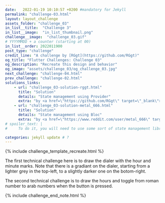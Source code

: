 ```yaml
---
date:   2022-01-19 10:10:57 +0200 #mandatory for Jekyll
permalink: "challenge-03.html"
layout: layout_challenge
assets_folder: "challenge_03"
in_list__title:  "Challenge 3"
in_list__image:  "in_list_thumbnail.png"
challenge__image:  "challenge_03.gif"
# YYYYMMDD + a counter (starting at 00)
in_list__order: 2022011900
post_type: "challenge"
credit_line: "A challenge by [RGgt](https://github.com/RGgt)"
og_title: "Flutter Challenges: Challenge 03"
og_description: "Recreate this design and behavior"
og_image: "assets/challenge_03/og_challenge_03.jpg"
next_challenge: "challenge-04.html"
prev_challenge: "challenge-02.html"
solutions_links: 
    - url: "challenge_03-solution-rggt.html"
      title: "Solution"
      details: "State management using Provider"
      extra: "by <a href=\"https://github.com/RGgt\" target=\"_blank\">RGgt</a>"
    - url: "challenge_03-solution-metal_666.html"
      title: "Solution"
      details: "State management using Bloc"
      extra: "by <a href=\"https://www.reddit.com/user/metal_666\" target=\"_blank\">metal_666</a>"
# spoiler_text: |
#     To do it, you will need to use some sort of state management library. <BR/><BR/> <a href="https://docs.flutter.dev/development/data-and-backend/state-mgmt/options" target="_blank">See a list of state management libaries for Flutter here.</a>

categories: jekyll update # ?
---
```

{% include challenge_template_recreate.html  %}

<p>The first technical challenge here is to draw the dialer with the hour and minute marks. Note that there is a gradiant on the dialer, starting from a lighter grey in the top-left, to a slightly darker one on the botom-right.</p>
<p>The second technical challenge is to draw the hours and toggle from roman number to arab numbers when the button is pressed.</p>

{% include challenge_end_note.html  %}
